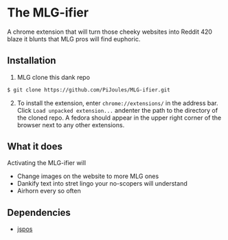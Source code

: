 # The MLG-ifier 
A chrome extension that will turn those cheeky websites into Reddit 420 blaze it blunts that MLG pros will find euphoric.

## Installation
1) MLG clone this dank repo
```sh
$ git clone https://github.com/PiJoules/MLG-ifier.git
```
2) To install the extension, enter `chrome://extensions/` in the address bar. Click `Load unpacked extension...` andenter the path to the directory of the cloned repo. A fedora should appear in the upper right corner of the browser next to any other extensions.

## What it does
Activating the MLG-ifier will
- Change images on the website to more MLG ones
- Dankify text into stret lingo your no-scopers will understand
- Airhorn every so often

## Dependencies
- [jspos](https://code.google.com/p/jspos/)